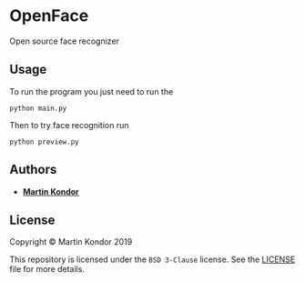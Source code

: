# OpenFace

Open source face recognizer

## Usage

To run the program you just need to run the

```
python main.py
```

Then to try face recognition run

```
python preview.py
```

## Authors

* **[Martin Kondor](https://github.com/MartinKondor)**

## License

Copyright &copy; Martin Kondor 2019

This repository is licensed under the ```BSD 3-Clause``` license.
See the [LICENSE](./LICENSE) file for more details.

